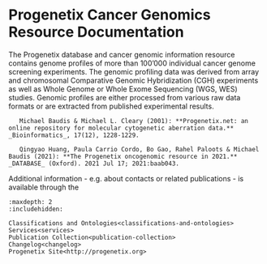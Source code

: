 Progenetix Cancer Genomics Resource Documentation
=================================================

The Progenetix database and cancer genomic information resource  contains genome profiles of more than 100’000 individual cancer genome screening experiments. The genomic profiling data was derived from array and chromosomal Comparative Genomic Hybridization (CGH) experiments as well as Whole Genome or Whole Exome Sequencing (WGS, WES) studies. Genomic profiles are either processed from various raw data formats or are extracted from published experimental results.

```{admonition} Citation
   Michael Baudis & Michael L. Cleary (2001): **Progenetix.net: an online repository for molecular cytogenetic aberration data.** _Bioinformatics_, 17(12), 1228-1229.
   
   Qingyao Huang, Paula Carrio Cordo, Bo Gao, Rahel Paloots & Michael Baudis (2021): **The Progenetix oncogenomic resource in 2021.** _DATABASE_ (Oxford). 2021 Jul 17; 2021:baab043.
```

Additional information - e.g. about contacts or related publications - is available
through the 

```{toctree}
:maxdepth: 2
:includehidden:

Classifications and Ontologies<classifications-and-ontologies>
Services<services>
Publication Collection<publication-collection>
Changelog<changelog>
Progenetix Site<http://progenetix.org>
```